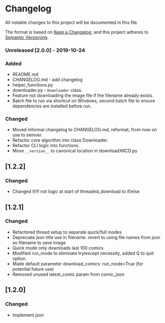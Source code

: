 # Changelog
All notable changes to this project will be documented in this file.

The format is based on [Keep a Changelog](https://keepachangelog.com/en/1.0.0/),
and this project adheres to [Semantic Versioning](https://semver.org/spec/v2.0.0.html).

### Unreleased [2.0.0] - 2019-10-24
### Added
- README.md
- CHANGELOG.md - add changelog
- helper_functions.py
- downloader.py - `Downloader` class.
- Feature not downloading the image file if the filename already exists.
- Batch file to run via shortcut on Windows, second batch file to ensure dependencies are installed before run.
### Changed
- Moved informal changelog to CHANGELOG.md, reformat, from now on use to semver.
- Refactor core algorithm into class Downloader.
- Refactor CLI logic into functions. 
- Move `__version__` to canonical location in downloadXKCD.py
 
## [1.2.2]
### Changed
- Changed if/if not logic at start of threaded_download to if/else

## [1.2.1]
### Changed
- Refactored thread setup to separate quick/full modes
- Depreciate json title use in filename.
    revert to using file names from json as filename to save image
- Quick mode only downloads last 100 comics
- Modified run_mode to eliminate try/except necessity,
    added Q to quit option.
- Made default parameter download_comics: run_mode=True
    (for potential future use)
- Removed unused latest_comic param from comic_json

## [1.2.0]
### Changed
- Implement json
